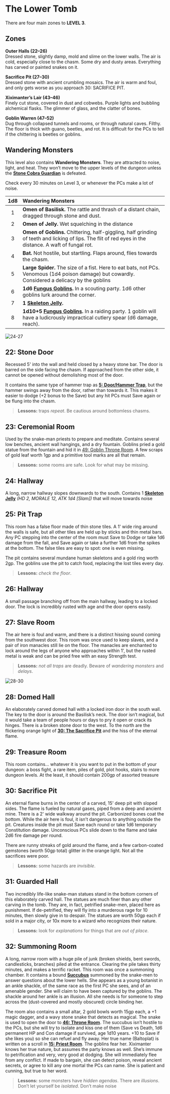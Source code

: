 # The Lower Tomb

There are four main zones to **LEVEL 3**.

## Zones

**Outer Halls (22–26)**  
Dressed stone, slightly damp, mold and slime on the lower
walls. The air is cold, especially close to the chasm. Some
dry and dusty areas. Everything has carved or painted
snakes on it.

**Sacrifice Pit (27–30)**  
Dressed stone with ancient crumbling mosaics. The air is
warm and foul, and only gets worse as you approach 30:
SACRIFICE PIT.

**Xiximanter’s Lair (43–46)**  
Finely cut stone, covered in dust and cobwebs. Purple
lights and bubbling alchemical flasks. The glimmer of glass,
and the clatter of bones.

**Goblin Warren (47–52)**  
Dug through collapsed tunnels and rooms, or through
natural caves. Filthy. The floor is thick with guano, beetles,
and rot. It is difficult for the PCs to tell if the chittering is
beetles or goblins.

## Wandering Monsters

This level also contains **Wandering Monsters**. They are
attracted to noise, light, and heat. They won’t move to the
upper levels of the dungeon unless the **[Stone Cobra Guardian](../monsters/3_the_stone_cobra_guardian.md)** is defeated.

Check every 30 minutes on Level 3, or whenever the PCs make a lot of noise.

| **1d8** | **Wandering Monsters**                                                                                                                                           |
| :-----: | :--------------------------------------------------------------------------------------------------------------------------------------------------------------- |
|    1    | **Omen of Basilisk.** The rattle and thrash of a distant chain, dragged through stone and dust.                                                                  |
|    2    | **Omen of Jelly.** Wet squelching in the distance                                                                                                                |
|    3    | **Omen of Goblins.** Chittering, half-giggling, half grinding of teeth and licking of lips. The flit of red eyes in the distance. A waft of fungal rot.          |
|    4    | **Bat.** Not hostile, but startling. Flaps around, flies towards the chasm.                                                                                      |
|    5    | **Large Spider.** The size of a fist. Here to eat bats, not PCs. Venomous (1d4 poison damage) but cowardly. Considered a delicacy by the goblins                 |
|    6    | **1d6 [Fungus Goblins](../monsters/7_fungus_goblins.md).** In a scouting party. 1d6 other goblins lurk around the corner.                                        |
|    7    | **1 [Skeleton Jelly](../monsters/6_skeleton_jellies.md).**                                                                                                       |
|    8    | **1d10+5 [Fungus Goblins](../monsters/7_fungus_goblins.md).** In a raiding party. 1 goblin will have a ludicrously impractical cutlery spear (d6 damage, reach). |

![24-27](./24-27.jpg)

## 22: Stone Door

Recessed 5' into the wall and held closed by a heavy stone
bar. The door is barred on the side facing the chasm. If
approached from the other side, it cannot be opened without
demolishing most of the door.

It contains the same type of hammer trap as **[5: Door/Hammer Trap](../1_the_false_tomb/5_door_hammer_trap.md)**,
but the hammer swings away from the door, rather than towards it.
This makes it easier to dodge (+2 bonus to the Save) but any hit PCs must Save again or
be flung into the chasm.

> **Lessons:** traps *repeat*. Be cautious around bottomless chasms.

## 23: Ceremonial Room

Used by the snake-man priests to prepare and meditate.
Contains several low benches, ancient wall hangings, and a
dry fountain. Goblins pried a gold statue from the fountain
and hid it in [49: Goblin Throne Room](#49_goblin_throne_room). A few scraps of
gold leaf worth 1gp and a primitive tool marks are all
that remain.

> **Lessons:** some rooms are safe. Look for what may be missing.

## 24: Hallway

A long, narrow hallway slopes downwards to the south.
Contains 1 **[Skeleton Jelly](../monsters/6_skeleton_jellies.md)** *(HD 2, MORALE 12, ATK 1d4
[Slam])* that will move towards noise

## 25: Pit Trap

This room has a false floor made of thin stone tiles. A 1'
wide ring around the walls is safe, but all other tiles are
held up by sticks and thin metal bars. Any PC stepping into
the center of the room must Save to Dodge or take 1d6
damage from the fall, and Save again or take a further 1d6
from the spikes at the bottom. The false tiles are easy to
spot: one is even missing.

The pit contains several mundane human skeletons and a
gold ring worth 2gp. The goblins use the pit to catch food,
replacing the lost tiles every day.

> **Lessons:** *check the floor*.

## 26: Hallway

A small passage branching off from the main hallway,
leading to a locked door. The lock is incredibly rusted with
age and the door opens easily.

## 27: Slave Room

The air here is foul and warm, and there is a distinct hissing
sound coming from the southwest door. This room was once
used to keep slaves, and a pair of iron manacles still lie on
the floor. The manacles are enchanted to lock around the legs
of anyone who approaches within 1', but the rusted metal is
weak and can be pried free with an easy Strength test.

> **Lessons:** *not all traps* are deadly. Beware of *wandering monsters* and *delays*.

![28-30](./28-30.jpg)

## 28: Domed Hall

An elaborately carved domed hall with a locked iron door in
the south wall. The key to the door is around the Basilisk’s
neck. The door isn’t magical, but it would take a team of people
hours or days to pry it open or crack its hinges. There is a
broken stone door to the west. To the north are the flickering
orange light of **[30: The Sacrifice Pit](#30-sacrifice-pit)** and the hiss of the
eternal flame.

## 29: Treasure Room

This room contains... whatever it is you want to put in the
bottom of your dungeon: a boss fight, a rare item, piles of
gold, plot hooks, stairs to more dungeon levels. At the least,
it should contain 200gp of assorted treasure

## 30: Sacrifice Pit

An eternal flame burns in the center of a carved, 15' deep pit
with sloped sides. The flame is fueled by natural gases,
piped from a deep and ancient mine. There is a 2' wide
walkway around the pit. Carbonized bones coat the bottom.
While the air here is foul, it isn’t dangerous to anything
outside the pit. Creatures inside the pit must Save each round
or take 1d6 temporary Constitution damage. Unconscious PCs
slide down to the flame and take 2d6 fire damage per round.

There are runny streaks of gold around the flame, and a few
carbon-coated gemstones (worth 50gp total) glitter in the
orange light. Not all the sacrifices were poor.

> **Lessons:** some hazards are *invisible*.

## 31: Guarded Hall

Two incredibly life-like snake-man statues stand in
the bottom corners of this elaborately carved hall.
The statues are much finer than any other carving
in the tomb. They are, in fact, petrified snake-men,
placed here as punishment. If de-petrified, they will
fly into a murderous rage for 10 minutes, then
slowly give in to despair. The statues are worth
50gp each if sold in a major city, or 10x more to a
wizard who recognizes their nature.

> **Lessons:** look for *explanations* for things that are *out of place*.

## 32: Summoning Room

A long, narrow room with a huge pile of junk
(broken shields, bent swords, candlesticks, branches)
piled at the entrance. Clearing the pile takes thirty
minutes, and makes a terrific racket. This room was
once a summoning chamber. It contains a bound
**[Succubus](../monsters/4_succubus_baltoplat.md)** summoned by the snake-men to answer
questions about the lower hells. She appears as a young
botanist in an ankle shackle, of the same race as the first PC
she sees, and of an amenable gender. She will claim to have
been captured by the goblins. The shackle around her ankle
is an illusion. All she needs is for someone to step across the
(dust-covered and mostly obscured) circle binding her.

The room also contains a small altar, 2 gold bowls worth
15gp each, a +1 magic dagger, and a wavy stone snake that
detects as magical. The snake is used to open the door to
**[46: Throne Room](#46-throne-room)**. The succubus isn’t hostile to the PCs,
but she will try to isolate and kiss one of them (Save vs
Death, 1d6 permanent HP and Con damage if survived, age
1d10 years. +10 to Save if she likes you) so she can refuel
and fly away. Her true name (Baltoplat) is written on a scroll
in **[15: Priest Room](../2_the_upper_tomb/15_priest_room.md)**. The goblins fear her. Xiximanter
knows her true nature, but assumes the party knows as well.
She’s immune to petrification and very, very good at dodging.
She will immediately flee from any conflict. If made to bargain,
she can detect poison, reveal ancient secrets, or agree to kill
any one mortal the PCs can name. She is patient and cunning,
but true to her word.

> **Lessons:** some monsters have *hidden agendas*. There are *illusions*. Don’t let yourself be *isolated*. Don’t make noise
